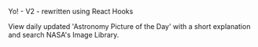 Yo! - V2 - rewritten using React Hooks

View daily updated 'Astronomy Picture of the Day' with a short explanation and search NASA's Image Library.
